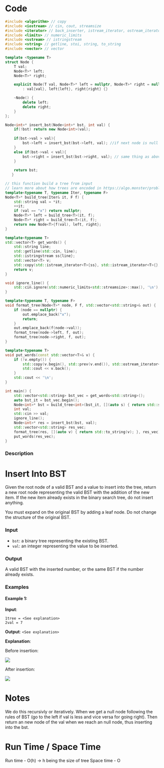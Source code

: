 # Code
```C++
#include <algorithm> // copy
#include <iostream> // cin, cout, streamsize
#include <iterator> // back_inserter, istream_iterator, ostream_iterator, prev
#include <limits> // numeric_limits
#include <sstream> // istringstream
#include <string> // getline, stoi, string, to_string
#include <vector> // vector

template <typename T>
struct Node {
    T val;
    Node<T>* left;
    Node<T>* right;

    explicit Node(T val, Node<T>* left = nullptr, Node<T>* right = nullptr)
        : val{val}, left{left}, right{right} {}

    ~Node() {
        delete left;
        delete right;
    }
};

Node<int>* insert_bst(Node<int>* bst, int val) {
    if(!bst) return new Node<int>(val);
    
    if(bst->val > val){
        bst->left = insert_bst(bst->left, val); //if next node is null then it returns the new node to node->left
    }
    else if(bst->val < val){
        bst->right = insert_bst(bst->right, val); // same thing as above but, node->right
    }
    
    return bst;
   }

// this function build a tree from input
// learn more about how trees are encoded in https://algo.monster/problems/serializing_tree
template<typename T, typename Iter, typename F>
Node<T>* build_tree(Iter& it, F f) {
    std::string val = *it;
    ++it;
    if (val == "x") return nullptr;
    Node<T>* left = build_tree<T>(it, f);
    Node<T>* right = build_tree<T>(it, f);
    return new Node<T>{f(val), left, right};
}

template<typename T>
std::vector<T> get_words() {
    std::string line;
    std::getline(std::cin, line);
    std::istringstream ss{line};
    std::vector<T> v;
    std::copy(std::istream_iterator<T>{ss}, std::istream_iterator<T>{}, std::back_inserter(v));
    return v;
}

void ignore_line() {
    std::cin.ignore(std::numeric_limits<std::streamsize>::max(), '\n');
}

template<typename T, typename F>
void format_tree(Node<T>* node, F f, std::vector<std::string>& out) {
    if (node == nullptr) {
        out.emplace_back("x");
        return;
    }
    out.emplace_back(f(node->val));
    format_tree(node->left, f, out);
    format_tree(node->right, f, out);
}

template<typename T>
void put_words(const std::vector<T>& v) {
    if (!v.empty()) {
        std::copy(v.begin(), std::prev(v.end()), std::ostream_iterator<T>{std::cout, " "});
        std::cout << v.back();
    }
    std::cout << '\n';
}

int main() {
    std::vector<std::string> bst_vec = get_words<std::string>();
    auto bst_it = bst_vec.begin();
    Node<int>* bst = build_tree<int>(bst_it, [](auto s) { return std::stoi(s); });
    int val;
    std::cin >> val;
    ignore_line();
    Node<int>* res = insert_bst(bst, val);
    std::vector<std::string> res_vec;
    format_tree(res, [](auto v) { return std::to_string(v); }, res_vec);
    put_words(res_vec);
}

```

### Description

# Insert Into BST

Given the root node of a valid BST and a value to insert into the tree, return a new root node representing the valid BST with the addition of the new item. If the new item already exists in the binary search tree, do not insert anything.

You must expand on the original BST by adding a leaf node. Do not change the structure of the original BST.

### Input

-   `bst`: a binary tree representing the existing BST.
-   `val`: an integer representing the value to be inserted.

### Output

A valid BST with the inserted number, or the same BST if the number already exists.

### Examples

#### Example 1:

**Input**:

```
1tree = <See explanation>
2val = 7
```

**Output**: `<See explanation>`

**Explanation**:

Before insertion:

![](https://algomonster.s3.us-east-2.amazonaws.com/bst_examples/example_1.png)

After insertion:

![](https://algomonster.s3.us-east-2.amazonaws.com/bst_examples/output_1_insert.png)
# Notes
We do this recursivly or iteratively. When we get a null node following the rules of BST (go to the left if val is less and vice versa for going right). Then return an new node of the val when we reach an null node, thus inserting into the bst.

# Run Time / Space Time
Run time - O(h) -> h being the size of tree
Space time - O